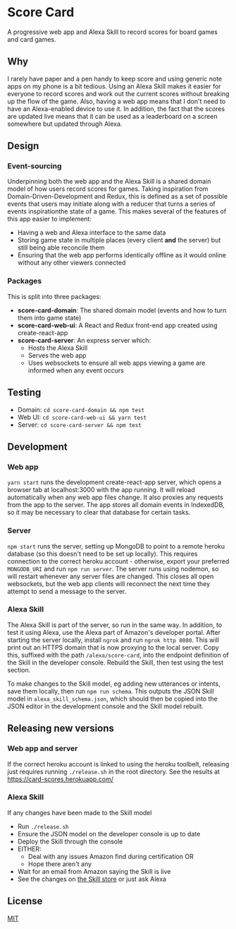 # Score Card

A progressive web app and Alexa Skill to record scores for board games and card
games.

## Why

I rarely have paper and a pen handy to keep score and using generic note apps on
my phone is a bit tedious. Using an Alexa Skill makes it easier for everyone to
record scores and work out the current scores without breaking up the flow of
the game. Also, having a web app means that I don't need to have an
Alexa-enabled device to use it. In addition, the fact that the scores are
updated live means that it can be used as a leaderboard on a screen somewhere
but updated through Alexa.

## Design

### Event-sourcing

Underpinning both the web app and the Alexa Skill is a shared domain model of
how users record scores for games. Taking inspiration from
Domain-Driven-Development and Redux, this is defined as a set of possible events
that users may initiate along with a reducer that turns a series of events inspirationthe state of a game. This makes several of the features of this app
easier to implement:

* Having a web and Alexa interface to the same data
* Storing game state in multiple places (every client **and** the server) but
  still being able reconcile them
* Ensuring that the web app performs identically offline as it would online
  without any other viewers connected

### Packages

This is split into three packages:

* **score-card-domain**: The shared domain model (events and how to turn them
  into game state)
* **score-card-web-ui**: A React and Redux front-end app created using
  create-react-app
* **score-card-server**: An express server which:
  * Hosts the Alexa Skill
  * Serves the web app
  * Uses websockets to ensure all web apps viewing a game are informed when any
    event occurs

## Testing

* Domain: `cd score-card-domain && npm test`
* Web UI: `cd score-card-web-ui && yarn test`
* Server: `cd score-card-server && npm test`

## Development

### Web app

`yarn start` runs the development create-react-app server, which opens a browser
tab at localhost:3000 with the app running. It will reload automatically when
any web app files change. It also proxies any requests from the app to the
server. The app stores all domain events in IndexedDB, so it may be necessary to
clear that database for certain tasks.

### Server

`npm start` runs the server, setting up MongoDB to point to a remote heroku
database (so this doesn't need to be set up locally). This requires connection
to the correct heroku account - otherwise, export your preferred `MONGODB_URI`
and run `npm run server`. The server runs using nodemon, so will restart
whenever any server files are changed. This closes all open websockets, but the
web app clients will reconnect the next time they attempt to send a message to
the server.

### Alexa Skill

The Alexa Skill is part of the server, so run in the same way. In addition, to
test it using Alexa, use the Alexa part of Amazon's developer portal. After
starting the server locally, install `ngrok` and run `ngrok http 8080`. This
will print out an HTTPS domain that is now proxying to the local server. Copy
this, suffixed with the path `/alexa/score-card`, into the endpoint definition
of the Skill in the developer console. Rebuild the Skill, then test using the
test section.

To make changes to the Skill model, eg adding new utterances or intents, save
them locally, then run `npm run schema`. This outputs the JSON Skill model in
`alexa_skill_schema.json`, which should then be copied into the JSON editor in
the development console and the Skill model rebuilt.

## Releasing new versions

### Web app and server

If the correct heroku account is linked to using the heroku toolbelt, releasing
just requires running `./release.sh` in the root directory. See the results at
https://card-scores.herokuapp.com/

### Alexa Skill

If any changes have been made to the Skill model

* Run `./release.sh`
* Ensure the JSON model on the developer console is up to date
* Deploy the Skill through the console
* EITHER:
  * Deal with any issues Amazon find during certification OR
  * Hope there aren't any
* Wait for an email from Amazon saying the Skill is live
* See the changes on [the Skill store](
  https://www.amazon.co.uk/dp/B07FTQ4BH7/ref=sr_1_11?s=digital-skills&ie=UTF8&qid=1532469411&sr=1-11&keywords=score
  ) or just ask Alexa

## License

[MIT](./LICENSE)
